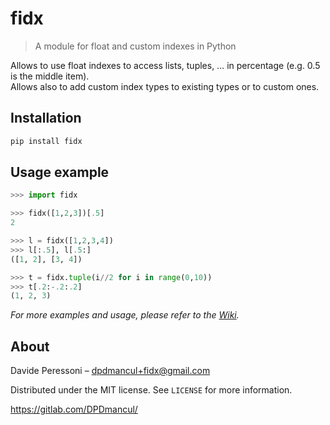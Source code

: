 # fidx
> A module for float and custom indexes in Python

Allows to use float indexes to access lists, tuples, … in percentage (e.g. 0.5 is the middle item).  
Allows also to add custom index types to existing types or to custom ones.

## Installation

```sh
pip install fidx
```

## Usage example

```python
>>> import fidx

>>> fidx([1,2,3])[.5]
2

>>> l = fidx([1,2,3,4])
>>> l[:.5], l[.5:]
([1, 2], [3, 4])

>>> t = fidx.tuple(i//2 for i in range(0,10))
>>> t[.2:-.2:.2]
(1, 2, 3)
```

_For more examples and usage, please refer to the [Wiki][wiki]._

## About

Davide Peressoni – dpdmancul+fidx@gmail.com

Distributed under the MIT license. See ``LICENSE`` for more information.

<https://gitlab.com/DPDmancul/>


<!-- Markdown link & img dfn's -->
[wiki]: https://gitlab.com/DPDmancul/fidx/-/wikis/home
 

